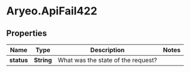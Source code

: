 # Aryeo.ApiFail422

## Properties

Name | Type | Description | Notes
------------ | ------------- | ------------- | -------------
**status** | **String** | What was the state of the request? | 



